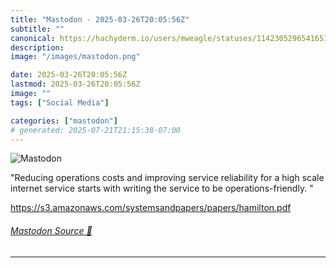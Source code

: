 ```yaml
---
title: "Mastodon - 2025-03-26T20:05:56Z"
subtitle: ""
canonical: https://hachyderm.io/users/mweagle/statuses/114230529654165139
description:
image: "/images/mastodon.png"

date: 2025-03-26T20:05:56Z
lastmod: 2025-03-26T20:05:56Z
image: ""
tags: ["Social Media"]

categories: ["mastodon"]
# generated: 2025-07-21T21:15:38-07:00
---
```

![Mastodon](/images/mastodon.png)

<p>&quot;Reducing operations costs and improving service reliability for a high scale internet service starts with writing the service to be operations-friendly. &quot;</p><p><a href="https://s3.amazonaws.com/systemsandpapers/papers/hamilton.pdf" target="_blank" rel="nofollow noopener noreferrer" translate="no"><span class="invisible">https://</span><span class="ellipsis">s3.amazonaws.com/systemsandpap</span><span class="invisible">ers/papers/hamilton.pdf</span></a></p>


###### [Mastodon Source 🐘](https://hachyderm.io/@mweagle/114230529654165139)

___
